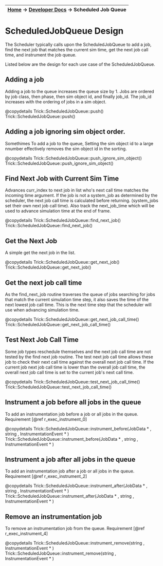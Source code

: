 | [Home](/trick) → [Developer Docs](Developer-Docs-Home) → Scheduled Job Queue |
|------------------------------------------------------------------|

# ScheduledJobQueue Design

The Scheduler typically calls upon the ScheduledJobQueue to add
a job, find the next job that matches the current sim time, get the next
job call time, and instrument the job queue.

Listed below are the design for each use case of the ScheduledJobQueue.

## Adding a job

Adding a job to the queue increases the queue size by 1.  Jobs are ordered by
job class, then phase, then sim object id, and finally job_id.  The job_id increases
with the ordering of jobs in a sim object.

@copydetails Trick::ScheduledJobQueue::push()
Trick::ScheduledJobQueue::push()

## Adding a job ignoring sim object order.

Somethimes To add a job to the queue, Setting the sim object id to a large nnumber effectively
removes the sim object id in the sorting.

@copydetails Trick::ScheduledJobQueue::push_ignore_sim_object()
Trick::ScheduledJobQueue::push_ignore_sim_object()

## Find Next Job with Current Sim Time

Advances curr_index to next job in list who's next call time matches the incoming time
argument.  If the job is not a system_job as determined by the scheduler, the next job
call time is calculated before returning. (system_jobs set their own next job call time).
Also track the next_job_time which will be used to advance simulation time 
at the end of frame.

@copydetails Trick::ScheduledJobQueue::find_next_job()
Trick::ScheduledJobQueue::find_next_job()

## Get the Next Job

A simple get the next job in the list.

@copydetails Trick::ScheduledJobQueue::get_next_job()
Trick::ScheduledJobQueue::get_next_job()

## Get the next job call time

As the find_next_job routine traverses the queue of jobs searching for jobs that match the
current simulation time step, it also saves the time of the next lowest job
call time.  This is the next time step that the scheduler will use when
advancing simulation time.

@copydetails Trick::ScheduledJobQueue::get_next_job_call_time()
Trick::ScheduledJobQueue::get_next_job_call_time()

## Test Next Job Call Time

Some job types reschedule themselves and the next job call time are not tested by the find next job routine.
The test next job call time allows these job to check their next call time against the overall next
job call time.  If the current job next job call time is lower than the overall job call time, the
overall next job call time is set to the current job's next call time.

@copydetails Trick::ScheduledJobQueue::test_next_job_call_time()
Trick::ScheduledJobQueue::test_next_job_call_time()

## Instrument a job before all jobs in the queue

To add an instrumentation job before a job or all jobs in the queue.  Requirement [@ref r_exec_instrument_0]

@copydetails Trick::ScheduledJobQueue::instrument_before(JobData * , string , InstrumentationEvent * )
Trick::ScheduledJobQueue::instrument_before(JobData * , string , InstrumentationEvent * )

## Instrument a job after all jobs in the queue

To add an instrumentation job after a job or all jobs in the queue.  Requirement [@ref r_exec_instrument_2]

@copydetails Trick::ScheduledJobQueue::instrument_after(JobData * , string , InstrumentationEvent * )
Trick::ScheduledJobQueue::instrument_after(JobData * , string , InstrumentationEvent * )

## Remove an instrumentation job

To remove an instrumentation job from the queue.  Requirement [@ref r_exec_instrument_4]

@copydetails Trick::ScheduledJobQueue::instrument_remove(string , InstrumentationEvent * )
Trick::ScheduledJobQueue::instrument_remove(string , InstrumentationEvent * )

